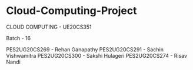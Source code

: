 # Cloud-Computing-Project
CLOUD COMPUTING - UE20CS351

Batch - 16

PES2UG20CS269 - Rehan Ganapathy
PES2UG20CS291 - Sachin Vishwamitra
PES2UG20CS300 - Sakshi Hulageri
PES2UG20CS274 - Risav Nandi
